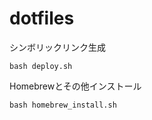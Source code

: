 # dotfiles

シンボリックリンク生成

```
bash deploy.sh
```

Homebrewとその他インストール

```
bash homebrew_install.sh
```
